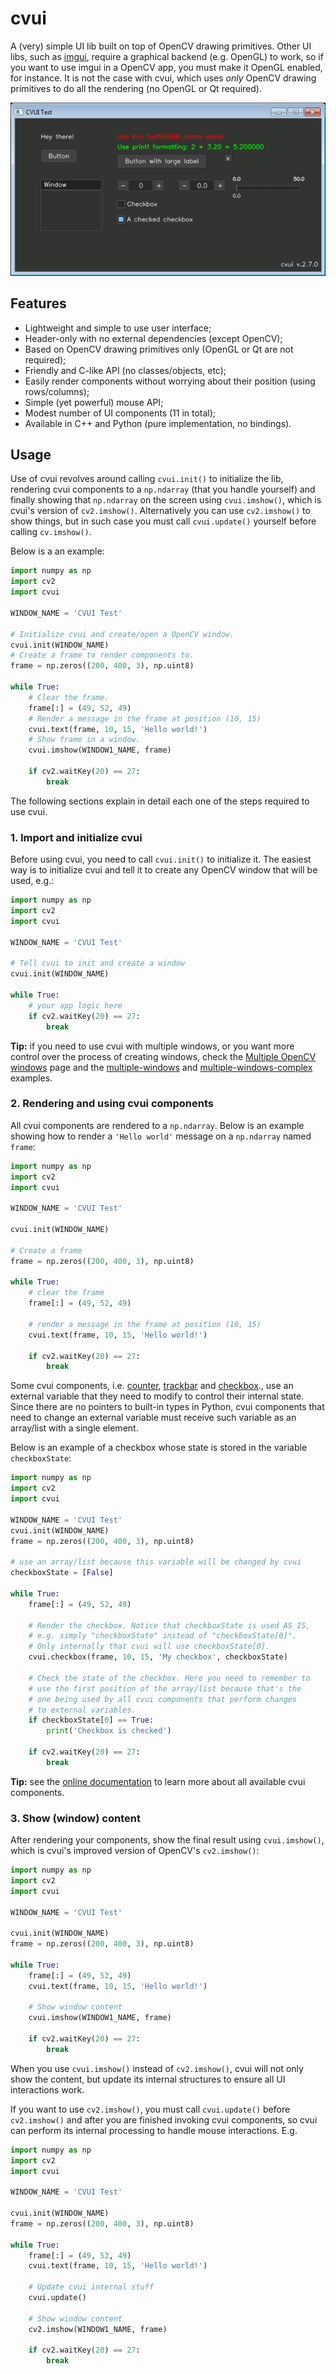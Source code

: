 # cvui

A (very) simple UI lib built on top of OpenCV drawing primitives. Other UI libs, such as [imgui](https://github.com/ocornut/imgui), require a graphical backend (e.g. OpenGL) to work, so if you want to use imgui in a OpenCV app, you must make it OpenGL enabled, for instance. It is not the case with cvui, which uses *only* OpenCV drawing primitives to do all the rendering (no OpenGL or Qt required).

![image](https://raw.githubusercontent.com/Dovyski/depository/master/cvui.png?20180627)

## Features

- Lightweight and simple to use user interface;
- Header-only with no external dependencies (except OpenCV);
- Based on OpenCV drawing primitives only (OpenGL or Qt are not required);
- Friendly and C-like API (no classes/objects, etc);
- Easily render components without worrying about their position (using rows/columns);
- Simple (yet powerful) mouse API;
- Modest number of UI components (11 in total);
- Available in C++ and Python (pure implementation, no bindings).

## Usage

Use of cvui revolves around calling `cvui.init()` to initialize the lib, rendering cvui components to a `np.ndarray` (that you handle yourself) and finally showing that `np.ndarray` on the screen using `cvui.imshow()`, which is cvui's version of `cv2.imshow()`. Alternatively you can use `cv2.imshow()` to show things, but in such case you must call `cvui.update()` yourself before calling `cv.imshow()`.

Below is a an example:

```python
import numpy as np
import cv2
import cvui

WINDOW_NAME = 'CVUI Test'

# Initialize cvui and create/open a OpenCV window.
cvui.init(WINDOW_NAME)
# Create a frame to render components to.
frame = np.zeros((200, 400, 3), np.uint8)

while True:
    # Clear the frame.
    frame[:] = (49, 52, 49)
    # Render a message in the frame at position (10, 15)
    cvui.text(frame, 10, 15, 'Hello world!')
    # Show frame in a window.
    cvui.imshow(WINDOW1_NAME, frame)

    if cv2.waitKey(20) == 27:
        break
```

The following sections explain in detail each one of the steps required to use cvui.

### 1. Import and initialize cvui

Before using cvui, you need to call `cvui.init()` to initialize it. The easiest way is to initialize cvui and tell it to create any OpenCV window that will be used, e.g.:

```python
import numpy as np
import cv2
import cvui

WINDOW_NAME = 'CVUI Test'

# Tell cvui to init and create a window
cvui.init(WINDOW_NAME)

while True:
    # your app logic here
    if cv2.waitKey(20) == 27:
        break
```

**Tip:** if you need to use cvui with multiple windows, or you want more control over the process of creating windows, check the <a href="https://dovyski.github.io/cvui/advanced-multiple-windows">Multiple OpenCV windows</a> page and the <a href="https://github.com/Dovyski/cvui/tree/master/example/src/multiple-windows">multiple-windows</a> and <a href="https://github.com/Dovyski/cvui/tree/master/example/src/multiple-windows-complex">multiple-windows-complex</a> examples.</div>

### 2. Rendering and using cvui components

All cvui components are rendered to a `np.ndarray`. Below is an example showing how to render a `'Hello world'` message on a `np.ndarray` named `frame`:

```python
import numpy as np
import cv2
import cvui

WINDOW_NAME = 'CVUI Test'

cvui.init(WINDOW_NAME)

# Create a frame
frame = np.zeros((200, 400, 3), np.uint8)

while True:
    # clear the frame
    frame[:] = (49, 52, 49)

    # render a message in the frame at position (10, 15)
    cvui.text(frame, 10, 15, 'Hello world!')

    if cv2.waitKey(20) == 27:
        break
```

Some cvui components, i.e. <a href="https://dovyski.github.io/cvui/components/counter/">counter</a>, <a href="https://dovyski.github.io/cvui/components/trackbar/">trackbar</a> and <a href="https://dovyski.github.io/cvui/components/checkbox/">checkbox</a>.</div>, use an external variable that they need to modify to control their internal state. Since there are no pointers to built-in types in Python, cvui components that need to change an external variable must receive such variable as an array/list with a single element.

Below is an example of a checkbox whose state is stored in the variable `checkboxState`:

```python
import numpy as np
import cv2
import cvui

WINDOW_NAME = 'CVUI Test'
cvui.init(WINDOW_NAME)
frame = np.zeros((200, 400, 3), np.uint8)

# use an array/list because this variable will be changed by cvui
checkboxState = [False]

while True:
    frame[:] = (49, 52, 49)

    # Render the checkbox. Notice that checkboxState is used AS IS,
    # e.g. simply "checkboxState" instead of "checkboxState[0]".
    # Only internally that cvui will use checkboxState[0].
    cvui.checkbox(frame, 10, 15, 'My checkbox', checkboxState)

    # Check the state of the checkbox. Here you need to remember to
    # use the first position of the array/list because that's the
    # one being used by all cvui components that perform changes
    # to external variables.
    if checkboxState[0] == True:
        print('Checkbox is checked')

    if cv2.waitKey(20) == 27:
        break
```

**Tip:** see the <a href="https://dovyski.github.io/cvui/">online documentation</a> to learn more about all available cvui components.

### 3. Show (window) content

After rendering your components, show the final result using `cvui.imshow()`, which is cvui's improved version of OpenCV's `cv2.imshow()`:

```python
import numpy as np
import cv2
import cvui

WINDOW_NAME = 'CVUI Test'

cvui.init(WINDOW_NAME)
frame = np.zeros((200, 400, 3), np.uint8)

while True:
    frame[:] = (49, 52, 49)
    cvui.text(frame, 10, 15, 'Hello world!')

    # Show window content
    cvui.imshow(WINDOW1_NAME, frame)

    if cv2.waitKey(20) == 27:
        break
```

When you use `cvui.imshow()` instead of `cv2.imshow()`, cvui will not only show the content, but update its internal structures to ensure all UI interactions work.

If you want to use `cv2.imshow()`, you must call `cvui.update()` before `cv2.imshow()` and after you are finished invoking cvui components, so cvui can perform its internal processing to handle mouse interactions. E.g.

```python
import numpy as np
import cv2
import cvui

WINDOW_NAME = 'CVUI Test'

cvui.init(WINDOW_NAME)
frame = np.zeros((200, 400, 3), np.uint8)

while True:
    frame[:] = (49, 52, 49)
    cvui.text(frame, 10, 15, 'Hello world!')

    # Update cvui internal stuff
    cvui.update()

    # Show window content
    cv2.imshow(WINDOW1_NAME, frame)

    if cv2.waitKey(20) == 27:
        break
```
